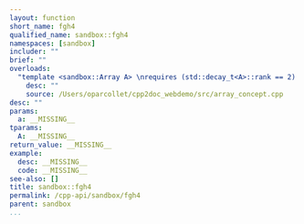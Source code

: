 ```yaml
---
layout: function
short_name: fgh4
qualified_name: sandbox::fgh4
namespaces: [sandbox]
includer: ""
brief: ""
overloads:
  "template <sandbox::Array A> \nrequires (std::decay_t<A>::rank == 2) \n\nvoid fgh4(A && a)":
    desc: ""
    source: /Users/oparcollet/cpp2doc_webdemo/src/array_concept.cpp
desc: ""
params:
  a: __MISSING__
tparams:
  A: __MISSING__
return_value: __MISSING__
example:
  desc: __MISSING__
  code: __MISSING__
see-also: []
title: sandbox::fgh4
permalink: /cpp-api/sandbox/fgh4
parent: sandbox
...
```



